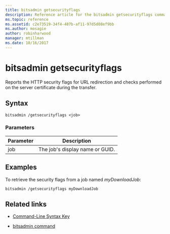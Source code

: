 ```yaml
---
title: bitsadmin getsecurityflags
description: Reference article for the bitsadmin getsecurityflags command, which reports the HTTP security flags for URL redirection and checks performed on the server certificate during the transfer.
ms.topic: reference
ms.assetid: c2e73519-34f4-487b-af11-97d5d08ef9bb
ms.author: mosagie
author: robinharwood
manager: mtillman
ms.date: 10/16/2017
---
```

# bitsadmin getsecurityflags



Reports the HTTP security flags for URL redirection and checks performed on the server certificate during the transfer.

## Syntax

```
bitsadmin /getsecurityflags <job>
```

### Parameters

| Parameter | Description |
| -------------- | -------------- |
| job | The job's display name or GUID. |

## Examples

To retrieve the security flags from a job named *myDownloadJob*:

```
bitsadmin /getsecurityflags myDownloadJob
```

## Related links

- [Command-Line Syntax Key](command-line-syntax-key.md)

- [bitsadmin command](bitsadmin.md)
